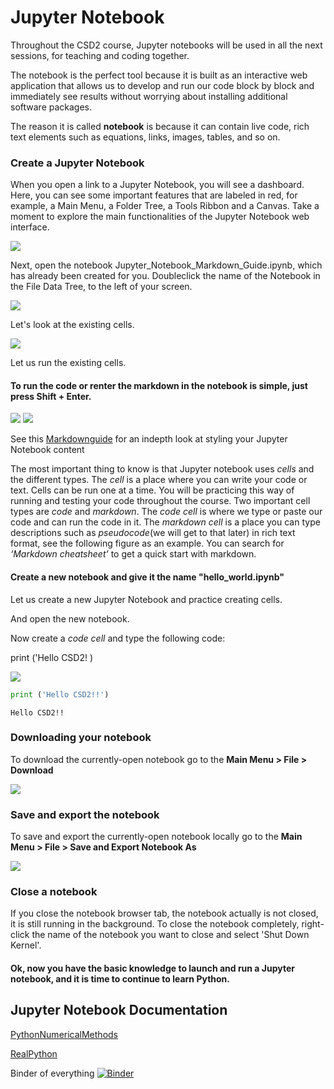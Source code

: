 # Jupyter Notebook

Throughout the CSD2 course, Jupyter notebooks will be used in all the next sessions, for teaching and coding together.

The notebook is the perfect tool because it is built as an interactive web application that allows us to develop and run our code block by block and immediately see results without worrying about installing additional software packages.

The reason it is called **notebook** is because it can contain live code, rich text elements such as equations, links, images, tables, and so on.

### Create a Jupyter Notebook

When you open a link to a Jupyter Notebook, you will see a dashboard. Here, you can see some important features that are labeled in red, for example, a Main Menu, a Folder Tree, a Tools Ribbon and a Canvas. Take a moment to explore the main functionalities of the Jupyter Notebook web interface.

![](https://github.com/BlockResearchGroup/CSD2\_2022/blob/20676eaf165a73675433f284799f874a45835718/2\_Geometry/Introduction/Files/Introduction/IntroToJupyterNB\_Slide1.png?raw=true)

Next, open the notebook Jupyter\_Notebook\_Markdown\_Guide.ipynb, which has already been created for you. Doubleclick the name of the Notebook in the File Data Tree, to the left of your screen.

![](https://github.com/BlockResearchGroup/CSD2\_2022/blob/20676eaf165a73675433f284799f874a45835718/2\_Geometry/Introduction/Files/Introduction/IntroToJupyterNB\_Slide2.png?raw=true)

Let's look at the existing cells.

![](https://github.com/BlockResearchGroup/CSD2\_2022/blob/20676eaf165a73675433f284799f874a45835718/2\_Geometry/Introduction/Files/Introduction/IntroToJupyterNB\_Slide4.png?raw=true)

Let us run the existing cells.

#### To run the code or renter the markdown in the notebook is simple, just press Shift + Enter.

![](https://github.com/BlockResearchGroup/CSD2\_2022/blob/20676eaf165a73675433f284799f874a45835718/2\_Geometry/Introduction/Files/Introduction/IntroToJupyterNB\_Slide3.png?raw=true) ![](https://github.com/BlockResearchGroup/CSD2\_2022/blob/20676eaf165a73675433f284799f874a45835718/2\_Geometry/Introduction/Files/Introduction/IntroToJupyterNB\_Slide5.png?raw=true)

See this [Markdownguide](https://www.markdownguide.org/basic-syntax/#links) for an indepth look at styling your Jupyter Notebook content

The most important thing to know is that Jupyter notebook uses _cells_ and the different types. The _cell_ is a place where you can write your code or text. Cells can be run one at a time. You will be practicing this way of running and testing your code throughout the course. Two important cell types are _code_ and _markdown_. The _code cell_ is where we type or paste our code and can run the code in it. The _markdown cell_ is a place you can type descriptions such as _pseudocode_(we will get to that later) in rich text format, see the following figure as an example. You can search for _‘Markdown cheatsheet’_ to get a quick start with markdown.

#### Create a new notebook and give it the name "hello\_world.ipynb"

Let us create a new Jupyter Notebook and practice creating cells.

And open the new notebook.

Now create a _code cell_ and type the following code:

print ('Hello CSD2! )

![](https://github.com/BlockResearchGroup/CSD2\_2022/blob/20676eaf165a73675433f284799f874a45835718/2\_Geometry/Introduction/Files/Introduction/IntroToJupyterNB\_Slide%208.png?raw=true)

```python
print ('Hello CSD2!!')
```

```
Hello CSD2!!
```

### Downloading your notebook

To download the currently-open notebook go to the **Main Menu > File > Download**

![](https://github.com/BlockResearchGroup/CSD2\_2022/blob/20676eaf165a73675433f284799f874a45835718/2\_Geometry/Introduction/Files/Introduction/IntroToJupyterNB\_Slide%207.png?raw=true)

### Save and export the notebook

To save and export the currently-open notebook locally go to the **Main Menu > File > Save and Export Notebook As**

![](https://github.com/BlockResearchGroup/CSD2\_2022/blob/20676eaf165a73675433f284799f874a45835718/2\_Geometry/Introduction/Files/Introduction/IntroToJupyterNB\_Slide%206.png?raw=true)

### Close a notebook

If you close the notebook browser tab, the notebook actually is not closed, it is still running in the background. To close the notebook completely, right-click the name of the notebook you want to close and select 'Shut Down Kernel'.

#### Ok, now you have the basic knowledge to launch and run a Jupyter notebook, and it is time to continue to learn Python.

## Jupyter Notebook Documentation

[PythonNumericalMethods](https://pythonnumericalmethods.berkeley.edu/notebooks/chapter01.05-Logial-Expressions-and-Operators.html)

[RealPython](https://realpython.com/jupyter-notebook-introduction/#adding-rich-content)

Binder of everything [![Binder](https://mybinder.org/badge\_logo.svg)](https://mybinder.org/v2/gh/BlockResearchGroup/CSD2\_2022.git/23e49aaa602262a80c66f25b32efa61b7fde50a8)
